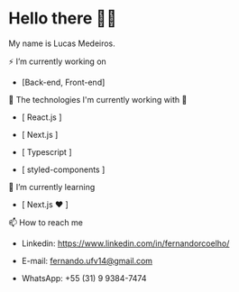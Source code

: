 # Hello there 👨‍💻️

My name is Lucas Medeiros.

⚡ I’m currently working on 

* [Back-end, Front-end]

🔭 The technologies I'm currently working with 🌱

* [ React.js ]

* [ Next.js ]

* [ Typescript ]

* [ styled-components ]


🌱 I’m currently learning

* [ Next.js ❤️ ]

📫 How to reach me

* Linkedin: https://www.linkedin.com/in/fernandorcoelho/

* E-mail: fernando.ufv14@gmail.com

* WhatsApp: +55 (31) 9 9384-7474
